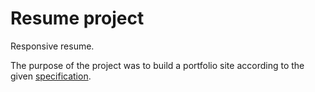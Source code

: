 Resume project
========

Responsive resume.

The purpose of the project was to build a portfolio site according to the given [specification](https://github.com/udacity/frontend-nanodegree-resume).

